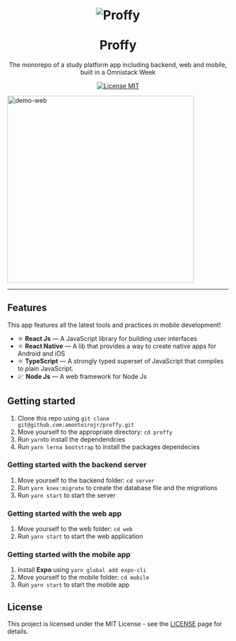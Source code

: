 <h1 align="center">
<br>
  <img src='https://svgshare.com/i/Nam.svg' alt='Proffy' />
<br>
<br>
Proffy
</h1>

<p align="center">The monorepo of a study platform app including backend, web and mobile, built in a Omnistack Week</p>

<p align="center">
  <a href="https://opensource.org/licenses/MIT">
    <img src="https://img.shields.io/badge/License-MIT-blue.svg" alt="License MIT">
  </a>
</p>

<div>
<!-- <a href="https://ibb.co/zx1WMCj"><img src="https://i.ibb.co/02kp718/Gif-proffy.gif" alt="Gif-proffy" border="0"></a> -->
  <img src="https://i.ibb.co/H7Dg4yr/bandicam-2020-08-07-22-34-23-510.gif" alt="demo-web" height="425">
  <!-- <img src="https://i.ibb.co/zHbFDyd/mobile.gif" alt="demo-mobile" height="425"> -->
</div>

<hr />

## Features

This app features all the latest tools and practices in mobile development!

- ⚛️ **React Js** — A JavaScript library for building user interfaces
- ⚛️ **React Native** — A lib that provides a way to create native apps for Android and iOS
- ⚛️ **TypeScript** — A strongly typed superset of JavaScript that compiles to plain JavaScript. 
- 💹 **Node Js** — A web framework for Node Js

## Getting started

1. Clone this repo using `git clone git@github.com:amonteirojr/proffy.git`
2. Move yourself to the appropriate directory: `cd proffy`<br />
3. Run `yarn`to install the dependendcies<br />
4. Run `yarn lerna bootstrap` to install the packages dependecies

### Getting started with the backend server

1. Move yourself to the backend folder: `cd server`
2. Run `yarn knex:migrate` to create the database file and the migrations
3. Run `yarn start` to start the server

### Getting started with the web app

1. Move yourself to the web folder: `cd web`
2. Run `yarn start` to start the web application

### Getting started with the mobile app

1. Install **Expo** using `yarn global add expo-cli`
2. Move yourself to the mobile folder: `cd mobile`
3. Run `yarn start` to start the mobile app


## License

This project is licensed under the MIT License - see the [LICENSE](https://opensource.org/licenses/MIT) page for details.

